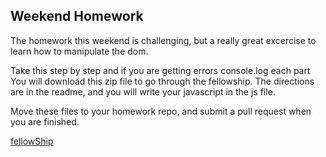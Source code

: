 ## Weekend Homework 

The homework this weekend is challenging, but a really great excercise to learn
how to manipulate the dom.  

Take this step by step and if you are getting errors console.log each part
You will download this zip file to go through the fellowship.  The directions 
are in the readme, and you will write your javascript in the js file.

Move these files to your homework repo, and submit a pull request when you are
finished.

<a href="fellowship_vanilla.zip" download="fellowship_vanilla.zip">fellowShip</a>
